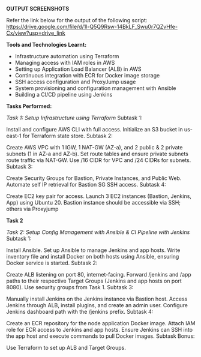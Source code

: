 **OUTPUT SCREENSHOTS**

Refer the link below for the output of the following script:
https://drive.google.com/file/d/1l-Q5Q9Rsw-14BkLF_Swu0r7QZvHfe-Cx/view?usp=drive_link

**Tools and Technologies Learnt:**

- Infrastructure automation using Terraform
- Managing access with IAM roles in AWS
- Setting up Application Load Balancer (ALB) in AWS
- Continuous integration with ECR for Docker image storage
- SSH access configuration and ProxyJump usage
- System provisioning and configuration management with Ansible
- Building a CI/CD pipeline using Jenkins

**Tasks Performed:**

*Task 1: Setup Infrastructure using Terraform*
Subtask 1:

Install and configure AWS CLI with full access.
Initialize an S3 bucket in us-east-1 for Terraform state store.
Subtask 2:

Create AWS VPC with 1 IGW, 1 NAT-GW (AZ-a), and 2 public & 2 private subnets (1 in AZ-a and AZ-b).
Set route tables and ensure private subnets route traffic via NAT-GW.
Use /16 CIDR for VPC and /24 CIDRs for subnets.
Subtask 3:

Create Security Groups for Bastion, Private Instances, and Public Web.
Automate self IP retrieval for Bastion SG SSH access.
Subtask 4:

Create EC2 key pair for access.
Launch 3 EC2 instances (Bastion, Jenkins, App) using Ubuntu 20.
Bastion instance should be accessible via SSH; others via Proxyjump

**Task 2**

*Task 2: Setup Config Management with Ansible & CI Pipeline with Jenkins*
Subtask 1:

Install Ansible.
Set up Ansible to manage Jenkins and app hosts.
Write inventory file and install Docker on both hosts using Ansible, ensuring Docker service is started.
Subtask 2:

Create ALB listening on port 80, internet-facing.
Forward /jenkins and /app paths to their respective Target Groups (Jenkins and app hosts on port 8080).
Use security groups from Task 1.
Subtask 3:

Manually install Jenkins on the Jenkins instance via Bastion host.
Access Jenkins through ALB, install plugins, and create an admin user.
Configure Jenkins dashboard path with the /jenkins prefix.
Subtask 4:

Create an ECR repository for the node application Docker image.
Attach IAM role for ECR access to Jenkins and app hosts.
Ensure Jenkins can SSH into the app host and execute commands to pull Docker images.
Subtask Bonus:

Use Terraform to set up ALB and Target Groups.






